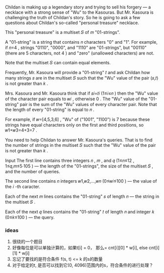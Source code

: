 Childan is making up a legendary story and trying to sell his forgery — a necklace with a strong sense of "Wu" to the
Kasouras. But Mr. Kasoura is challenging the truth of Childan's story. So he is going to ask a few questions about
Childan's so-called "personal treasure" necklace.

This "personal treasure" is a multiset 𝑆
of 𝑚
"01-strings".

A "01-string" is a string that contains 𝑛
characters "0" and "1". For example, if 𝑛=4
, strings "0110", "0000", and "1110" are "01-strings", but "00110" (there are 5
characters, not 4
) and "zero" (unallowed characters) are not.

Note that the multiset 𝑆
can contain equal elements.

Frequently, Mr. Kasoura will provide a "01-string" 𝑡
and ask Childan how many strings 𝑠
are in the multiset 𝑆
such that the "Wu" value of the pair (𝑠,𝑡)
is not greater than 𝑘
.

Mrs. Kasoura and Mr. Kasoura think that if 𝑠𝑖=𝑡𝑖
(1≤𝑖≤𝑛
) then the "Wu" value of the character pair equals to 𝑤𝑖
, otherwise 0
. The "Wu" value of the "01-string" pair is the sum of the "Wu" values of every character pair. Note that the length of
every "01-string" is equal to 𝑛
.

For example, if 𝑤=[4,5,3,6]
, "Wu" of ("1001", "1100") is 7
because these strings have equal characters only on the first and third positions, so 𝑤1+𝑤3=4+3=7
.

You need to help Childan to answer Mr. Kasoura's queries. That is to find the number of strings in the multiset 𝑆
such that the "Wu" value of the pair is not greater than 𝑘
.

Input
The first line contains three integers 𝑛
, 𝑚
, and 𝑞
(1≤𝑛≤12
, 1≤𝑞,𝑚≤5⋅105
) — the length of the "01-strings", the size of the multiset 𝑆
, and the number of queries.

The second line contains 𝑛
integers 𝑤1,𝑤2,…,𝑤𝑛
(0≤𝑤𝑖≤100
) — the value of the 𝑖
-th caracter.

Each of the next 𝑚
lines contains the "01-string" 𝑠
of length 𝑛
— the string in the multiset 𝑆
.

Each of the next 𝑞
lines contains the "01-string" 𝑡
of length 𝑛
and integer 𝑘
(0≤𝑘≤100
) — the query.

### ideas

1. 很绕的一个题目
2. 好像每位是可以单独计算的，如果t[i] = 0， 那么= cnt[i][0] * w[i], else cnt[i][1] * w[i]
3. 忘记了要找的是符合条件 f(s, t) <= k 的s的数量
4. 对于给定的t, 是否可以找到它(0, 4096)范围内的s，符合条件的进行处理？